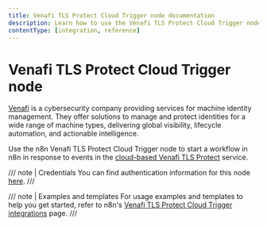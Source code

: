 ```yaml
---
title: Venafi TLS Protect Cloud Trigger node documentation
description: Learn how to use the Venafi TLS Protect Cloud Trigger node in n8n. Follow technical documentation to integrate Venafi TLS Protect Cloud Trigger node into your workflows.
contentType: [integration, reference]
---
```


# Venafi TLS Protect Cloud Trigger node

[Venafi](https://www.venafi.com/) is a cybersecurity company providing services for machine identity management. They offer solutions to manage and protect identities for a wide range of machine types, delivering global visibility, lifecycle automation, and actionable intelligence.

Use the n8n Venafi TLS Protect Cloud Trigger node to start a workflow in n8n in response to events in the [cloud-based Venafi TLS Protect](https://vaas.venafi.com/) service.

/// note | Credentials
You can find authentication information for this node [here](/integrations/builtin/credentials/venafitlsprotectcloud.md).
///

///  note  | Examples and templates
For usage examples and templates to help you get started, refer to n8n's [Venafi TLS Protect Cloud Trigger integrations](https://n8n.io/integrations/venafi-tls-protect-cloud-trigger/) page.
///
